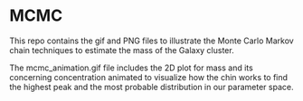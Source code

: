 # MCMC

This repo contains the gif and PNG files to illustrate the Monte Carlo Markov chain techniques to estimate the mass of the Galaxy cluster.

The mcmc_animation.gif file includes the 2D plot for mass and its concerning concentration animated to visualize how the chin works to find the highest peak and the most probable distribution in our parameter space.
